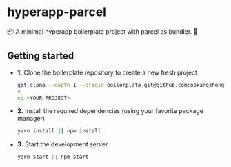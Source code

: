 # hyperapp-parcel
📦 A minimal hyperapp boilerplate project with parcel as bundler. 🚀

## Getting started
- **1.** Clone the boilerplate repository to create a new fresh project
  ```sh
  git clone --depth 1 --origin boilerplate git@github.com:ookangzheng/hyperapp-parcel.git <YOUR PROJECT>
  #
  cd <YOUR PROJECT>
  ```

- **2.** Install the required dependencies (using your favorite package manager)
  ```sh
  yarn install || npm install
  ```

- **3.** Start the development server
  ```js
  yarn start || npm start
  ```
